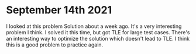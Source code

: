 # September 14th 2021
I looked at this problem Solution about a week ago. It's a very interesting problem I think. I solved it this time, 
but got TLE for large test cases. There's an interesting way to optimize the solution which doesn't lead to TLE. I 
think this is a good problem to practice again.